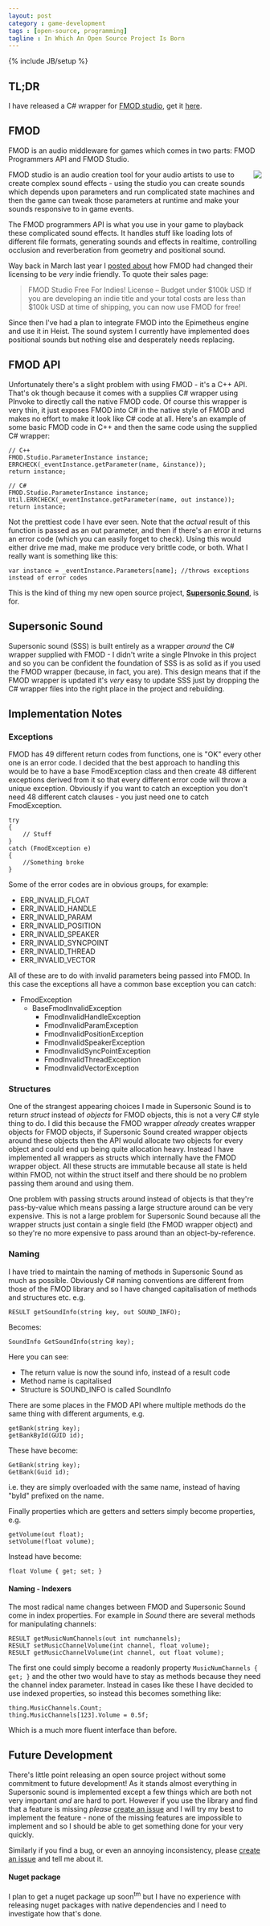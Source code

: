 ```yaml
---
layout: post
category : game-development
tags : [open-source, programming]
tagline : In Which An Open Source Project Is Born
---
```

{% include JB/setup %}


## TL;DR

I have released a C# wrapper for [FMOD studio](http://www.fmod.org/fmod-studio/), get it [here](https://github.com/martindevans/SupersonicSound).

## FMOD

FMOD is an audio middleware for games which comes in two parts: FMOD Programmers API and FMOD Studio.

<img align="right" src="assets/FMOD Studio.png" />

FMOD studio is an audio creation tool for your audio artists to use to create complex sound effects - using the studio you can create sounds which depends upon parameters and run complicated state machines and then the game can tweak those parameters at runtime and make your sounds responsive to in game events.

The FMOD programmers API is what you use in your game to playback these complicated sound effects. It handles stuff like loading lots of different file formats, generating sounds and effects in realtime, controlling occlusion and reverberation from geometry and positional sound.

Way back in March last year I [posted about](/game-development/2014/03/11/This-Is-Madness!/) how  FMOD had changed their licensing to be *very* indie friendly. To quote their sales page:

 > FMOD Studio Free For Indies! License – Budget under $100k USD
If you are developing an indie title and your total costs are less than $100k USD at time of shipping, you can now use FMOD for free!

Since then I've had a plan to integrate FMOD into the Epimetheus engine and use it in Heist. The sound system I currently have implemented does positional sounds but nothing else and desperately needs replacing.

## FMOD API

Unfortunately there's a slight problem with using FMOD - it's a C++ API. That's ok though because it comes with a supplies C# wrapper using PInvoke to directly call the native FMOD code. Of course this wrapper is very thin, it just exposes FMOD into C# in the native style of FMOD and makes no effort to make it look like C# code at all. Here's an example of some basic FMOD code in C++ and then the same code using the supplied C# wrapper:

    // C++
    FMOD.Studio.ParameterInstance instance;
    ERRCHECK(_eventInstance.getParameter(name, &instance));
    return instance;
    
    // C#
    FMOD.Studio.ParameterInstance instance;
    Util.ERRCHECK(_eventInstance.getParameter(name, out instance));
    return instance;

Not the prettiest code I have ever seen. Note that the *actual* result of this function is passed as an out parameter, and then if there's an error it returns an error code (which you can easily forget to check). Using this would either drive me mad, make me produce very brittle code, or both. What I really want is something like this:

    var instance = _eventInstance.Parameters[name];	//throws exceptions instead of error codes

This is the kind of thing my new open source project, **[Supersonic Sound](https://github.com/martindevans/SupersonicSound)**, is for.

## Supersonic Sound

Supersonic sound (SSS) is built entirely as a wrapper *around* the C# wrapper supplied with FMOD - I didn't write a single PInvoke in this project and so you can be confident the foundation of SSS is as solid as if you used the FMOD wrapper (because, in fact, you are). This design means that if the FMOD wrapper is updated it's *very* easy to update SSS just by dropping the C# wrapper files into the right place in the project and rebuilding.

## Implementation Notes

### Exceptions

FMOD has 49 different return codes from functions, one is "OK" every other one is an error code. I decided that the best approach to handling this would be to have a base FmodException class and then create 48 different exceptions derived from it so that every different error code will throw a unique exception. Obviously if you want to catch an exception you don't need 48 different catch clauses - you just need one to catch FmodException.

    try
    {
        // Stuff
    }
    catch (FmodException e)
    {
        //Something broke
    }

Some of the error codes are in obvious groups, for example:

 - ERR\_INVALID\_FLOAT
 - ERR\_INVALID\_HANDLE
 - ERR\_INVALID\_PARAM
 - ERR\_INVALID\_POSITION
 - ERR\_INVALID\_SPEAKER
 - ERR\_INVALID\_SYNCPOINT
 - ERR\_INVALID\_THREAD
 - ERR\_INVALID\_VECTOR

All of these are to do with invalid parameters being passed into FMOD. In this case the exceptions all have a common base exception you can catch:

 - FmodException
     - BaseFmodInvalidException
         - FmodInvalidHandleException
         - FmodInvalidParamException
         - FmodInvalidPositionException
         - FmodInvalidSpeakerException
         - FmodInvalidSyncPointException
         - FmodInvalidThreadException
         - FmodInvalidVectorException

### Structures

One of the strangest appearing choices I made in Supersonic Sound is to return *struct* instead of *objects* for FMOD objects, this is not a very C# style thing to do. I did this because the FMOD wrapper *already* creates wrapper objects for FMOD objects, if Supersonic Sound created wrapper objects around these objects then the API would allocate two objects for every object and could end up being quite allocation heavy. Instead I have implemented all wrappers as structs which internally have the FMOD wrapper object. All these structs are immutable because all state is held within FMOD, not within the struct itself and there should be no problem passing them around and using them.

One problem with passing structs around instead of objects is that they're pass-by-value which means passing a large structure around can be very expensive. This is not a large problem for Supersonic Sound because all the wrapper structs just contain a single field (the FMOD wrapper object) and so they're no more expensive to pass around than an object-by-reference.

### Naming

I have tried to maintain the naming of methods in Supersonic Sound as much as possible. Obviously C# naming conventions are different from those of the FMOD library and so I have changed capitalisation of methods and structures etc. e.g.

    RESULT getSoundInfo(string key, out SOUND_INFO);
    
Becomes:
    
    SoundInfo GetSoundInfo(string key);
    
Here you can see:

 - The return value is now the sound info, instead of a result code
 - Method name is capitalised
 - Structure is SOUND_INFO is called SoundInfo

There are some places in the FMOD API where multiple methods do the same thing with different arguments, e.g.

    getBank(string key);
    getBankById(GUID id);

These have become:

    GetBank(string key);
    GetBank(Guid id);

i.e. they are simply overloaded with the same name, instead of having "byId" prefixed on the name.

Finally properties which are getters and setters simply become properties, e.g.

    getVolume(out float);
    setVolume(float volume);
 
Instead have become:

    float Volume { get; set; }

#### Naming - Indexers

The most radical name changes between FMOD and Supersonic Sound come in index properties. For example in *Sound* there are several methods for manipulating channels:

    RESULT getMusicNumChannels(out int numchannels);
    RESULT setMusicChannelVolume(int channel, float volume);
    RESULT getMusicChannelVolume(int channel, out float volume);
 
The first one could simply become a readonly property `MusicNumChannels { get; }` and the other two would have to stay as methods because they need the channel index parameter. Instead in cases like these I have decided to use indexed properties, so instead this becomes something like:

    thing.MusicChannels.Count;
    thing.MusicChannels[123].Volume = 0.5f;

Which is a much more fluent interface than before.

## Future Development

There's little point releasing an open source project without some commitment to future development! As it stands almost everything in Supersonic sound is implemented except a few things which are both not very important *and* are hard to port. However if you use the library and find that a feature is missing *please* [create an issue](https://github.com/martindevans/SupersonicSound/issues) and I will try my best to implement the feature - none of the missing features are impossible to implement and so I should be able to get something done for your very quickly.

Similarly if you find a bug, or even an annoying inconsistency, please [create an issue](https://github.com/martindevans/SupersonicSound/issues) and tell me about it.

#### Nuget package

I plan to get a nuget package up soon<sup>tm</sup> but I have no experience with releasing nuget packages with native dependencies and I need to investigate how that's done.